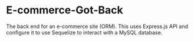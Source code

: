 # E-commerce-Got-Back
The back end for an e-commerce site (ORM). This uses Express.js API and configure it to use Sequelize to interact with a MySQL database.
